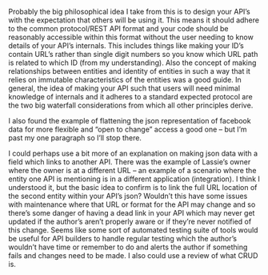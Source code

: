 Probably the big philosophical idea I take from this is to design your API’s with the expectation that others will be using it. This means it should adhere to the common protocol/REST API format and your code should be reasonably accessible within this format without the user needing to know details of your API’s internals. This includes things like making your ID’s contain URL’s rather than single digit numbers so you know which URL path is related to which ID (from my understanding). Also the concept of making relationships between entities and identity of entities in such a way that it relies on immutable characteristics of the entities was a good guide. In general, the idea of making your API such that users will need minimal knowledge of internals and it adheres to a standard expected protocol are the two big waterfall considerations from which all other principles derive. 

I also found the example of flattening the json representation of facebook data for more flexible and “open to change” access a good one – but I’m past my one paragraph so I’ll stop there. 

I could perhaps use a bit more of an explanation on making json data with a field which links to another API. There was the example of Lassie’s owner where the owner is at a different URL – an example of a scenario where the entity one API is mentioning is in a different application (integration). I think I understood it, but the basic idea to confirm is to link the full URL location of the second entity within your API’s json? Wouldn’t this have some issues with maintenance where that URL or format for the API may change and so there’s some danger of having a dead link in your API which may never get updated if the author’s aren’t properly aware or if they’re never notified of this change. Seems like some sort of automated testing suite of tools would be useful for API builders to handle regular testing which the author’s wouldn’t have time or remember to do and alerts the author if something fails and changes need to be made. I also could use a review of what CRUD is. 
